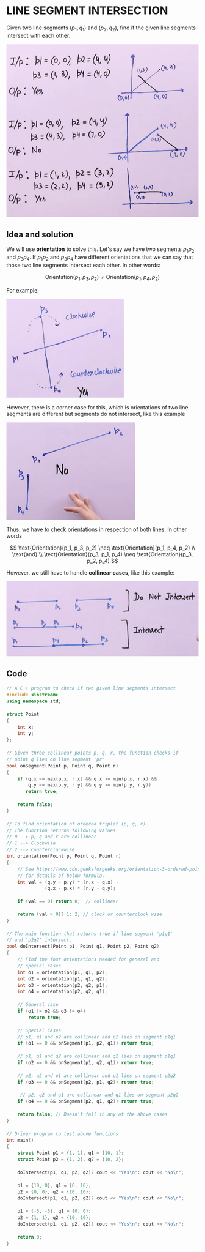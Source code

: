 # **LINE SEGMENT INTERSECTION**

Given two line segments $(p_1, q_1)$ and $(p_2, q_2)$, find if the given line segments intersect with each other.

![alt text](image-2.png)

## **Idea and solution**

We will use **orientation** to solve this. Let's say we have two segments $p_1 p_2$ and $p_3 p_4$. If $p_1 p_2$ and $p_3 p_4$ have different orientations that we can say that those two line segments intersect each other. In other words:

$$
\text{Orientation}(p_1, p_3, p_2) \neq \text{Orientation}(p_1, p_4, p_2)
$$

For example:

![alt text](image-3.png)

However, there is a corner case for this, which is orientations of two line segments are different but segments do not intersect, like this example

![alt text](image-4.png)

Thus, we have to check orientations in respection of both lines. In other words

$$
\text{Orientation}(p_1, p_3, p_2) \neq \text{Orientation}(p_1, p_4, p_2)
\\ \text{and} \\ \text{Orientation}(p_3, p_1, p_4) \neq \text{Orientation}(p_3, p_2, p_4)
$$

However, we still have to handle **collinear cases**, like this example:

![alt text](image-5.png)

## **Code**

```cpp
// A C++ program to check if two given line segments intersect
#include <iostream>
using namespace std;

struct Point
{
    int x;
    int y;
};

// Given three collinear points p, q, r, the function checks if
// point q lies on line segment 'pr'
bool onSegment(Point p, Point q, Point r)
{
    if (q.x <= max(p.x, r.x) && q.x >= min(p.x, r.x) &&
        q.y <= max(p.y, r.y) && q.y >= min(p.y, r.y))
       return true;

    return false;
}

// To find orientation of ordered triplet (p, q, r).
// The function returns following values
// 0 --> p, q and r are collinear
// 1 --> Clockwise
// 2 --> Counterclockwise
int orientation(Point p, Point q, Point r)
{
    // See https://www.cdn.geeksforgeeks.org/orientation-3-ordered-points/
    // for details of below formula.
    int val = (q.y - p.y) * (r.x - q.x) -
              (q.x - p.x) * (r.y - q.y);

    if (val == 0) return 0;  // collinear

    return (val > 0)? 1: 2; // clock or counterclock wise
}

// The main function that returns true if line segment 'p1q1'
// and 'p2q2' intersect.
bool doIntersect(Point p1, Point q1, Point p2, Point q2)
{
    // Find the four orientations needed for general and
    // special cases
    int o1 = orientation(p1, q1, p2);
    int o2 = orientation(p1, q1, q2);
    int o3 = orientation(p2, q2, p1);
    int o4 = orientation(p2, q2, q1);

    // General case
    if (o1 != o2 && o3 != o4)
        return true;

    // Special Cases
    // p1, q1 and p2 are collinear and p2 lies on segment p1q1
    if (o1 == 0 && onSegment(p1, p2, q1)) return true;

    // p1, q1 and q2 are collinear and q2 lies on segment p1q1
    if (o2 == 0 && onSegment(p1, q2, q1)) return true;

    // p2, q2 and p1 are collinear and p1 lies on segment p2q2
    if (o3 == 0 && onSegment(p2, p1, q2)) return true;

     // p2, q2 and q1 are collinear and q1 lies on segment p2q2
    if (o4 == 0 && onSegment(p2, q1, q2)) return true;

    return false; // Doesn't fall in any of the above cases
}

// Driver program to test above functions
int main()
{
    struct Point p1 = {1, 1}, q1 = {10, 1};
    struct Point p2 = {1, 2}, q2 = {10, 2};

    doIntersect(p1, q1, p2, q2)? cout << "Yes\n": cout << "No\n";

    p1 = {10, 0}, q1 = {0, 10};
    p2 = {0, 0}, q2 = {10, 10};
    doIntersect(p1, q1, p2, q2)? cout << "Yes\n": cout << "No\n";

    p1 = {-5, -5}, q1 = {0, 0};
    p2 = {1, 1}, q2 = {10, 10};
    doIntersect(p1, q1, p2, q2)? cout << "Yes\n": cout << "No\n";

    return 0;
}
```